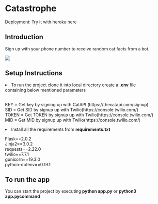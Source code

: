 <h1>Catastrophe</h1>
<p>Deployment: Try it with heroku here</p>

<h2>Introduction</h2>
<p>Sign up with your phone number to receive random cat facts from a bot.</p>
<img src = "https://user-images.githubusercontent.com/74800828/159157591-dc9731d6-b340-4b1e-b5d5-94fbf7b86bad.png">
<h2>Setup Instructions</h2>
<li>To run the project clone it into local directory create a <strong>.env</strong> file containing below mentioned parameters</li>
<br>
<p>KEY = Get key by signing up with CatAPI (https://thecatapi.com/signup)<br>
SID = Get SID by signup up with Twilio(https://console.twilio.com/)<br>
TOKEN =  Get TOKEN by signup up with Twilio(https://console.twilio.com/)<br>
MID = Get MID by signup up with Twilio(https://console.twilio.com/)</p>
<li>Install all the requirements from <strong>requirements.txt</strong></li>
<p>Flask==2.0.2<br>
Jinja2==3.0.2<br>
requests==2.22.0<br>
twilio==7.7.1<br>
gunicorn==19.3.0<br>
python-dotenv==0.19.1</p>

<h2>To run the app</h2>
You can start the project by executing <strong>python app.py</strong> or <strong>python3 app.pycommand</strong>
